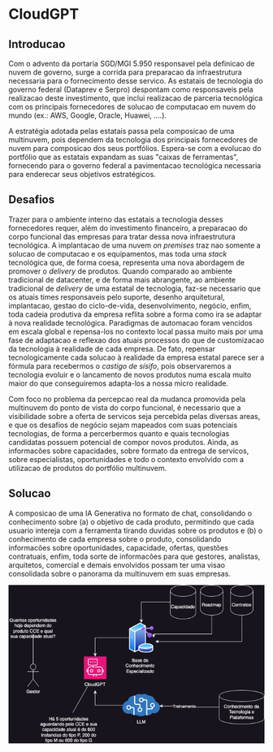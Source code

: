 # CloudGPT


## Introducao

Com o advento da portaria SGD/MGI 5.950 responsavel pela definicao de nuvem de governo, surge a corrida para preparacao da infraestrutura necessaria para o fornecimento desse servico. As estatais de tecnologia do governo federal (Dataprev e Serpro) despontam como responsaveis pela realizacao deste investimento, que inclui realizacao de parceria tecnológica com os principais fornecedores de solucao de computacao em nuvem do mundo (ex.: AWS, Google, Oracle, Huawei, ....). 

A estratégia adotada pelas estatais passa pela composicao de uma multinuvem, pois dependem da tecnologia dos principais fornecedores de nuvem para composicao dos seus portfólios. Espera-se com a evolucao do portfólio que as estatais expandam as suas "caixas de ferramentas", fornecendo para o governo federal a pavimentacao tecnológica necessaria para enderecar seus objetivos estratégicos. 

## Desafios

Trazer para o ambiente interno das estatais a tecnologia desses fornecedores requer, além do investimento financeiro, a preparacao do corpo funcional das empresas para tratar dessa nova infraestrutura tecnológica. A implantacao de uma nuvem _on premises_ traz nao somente a solucao de computacao e os equipamentos, mas toda uma _stack_ tecnológica que, de forma coesa, representa uma nova abordagem de promover o _delivery_ de produtos. Quando comparado ao ambiente tradicional de datacenter, e de forma mais abrangente, ao ambiente tradicional de _delivery_ de uma estatal de tecnologia, faz-se necessario que os atuais times responsaveis pelo suporte, desenho arquitetural, implantacao, gestao do ciclo-de-vida, desenvolvimento, negócio, enfim, toda cadeia produtiva da empresa reflita sobre a forma como ira se adaptar à nova realidade tecnológica. Paradigmas de automacao foram vencidos em escala global e repensa-los no contexto local passa muito mais por uma fase de adaptacao e reflexao dos atuais processos do que de customizacao da tecnologia à realidade de cada empresa. De fato, repensar tecnologicamente cada solucao à realidade da empresa estatal parece ser a fórmula para recebermos o _castigo de sísifo_, pois observaremos a tecnologia evoluir e o lancamento de novos produtos numa escala muito maior do que conseguiremos adapta-los a nossa micro realidade. 

Com foco no problema da percepcao real da mudanca promovida pela multinuvem do ponto de vista do corpo funcional, é necessario que a visibilidade sobre a oferta de servicos seja percebida pelas diversas areas, e que os desafios de negócio sejam mapeados com suas potenciais tecnologias, de forma a percerbermos quanto e quais tecnologias candidatas possuem potencial de compor novos produtos. Ainda, as informacões sobre capacidades, sobre formato da entrega de servicos, sobre especialistas, oportunidades e todo o contexto envolvido com a utilizacao de produtos do portfólio multinuvem.

## Solucao

A composicao de uma IA Generativa no formato de chat, consolidando o conhecimento sobre (a) o objetivo de cada produto, permitindo que cada usuario intereja com a ferramenta tirando duvidas sobre os produtos e (b) o conhecimento de cada empresa sobre o produto, consolidando informacões sobre oportunidades, capacidade, ofertas, questões contratuais, enfim, toda sorte de informacões para que gestores, analistas, arquitetos, comercial e demais envolvidos possam ter uma visao consolidada sobre o panorama da multinuvem em suas empresas.


![Visao Macro dos Componentes da Solucao](img1.png "CloudGPT")




